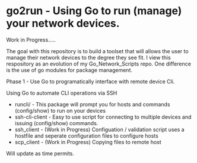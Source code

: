 # go2run - Using Go to run (manage) your network devices.

Work in Progress.....

The goal with this repository is to build a toolset that will allows the user to manage their network devices to the degree they see fit.
I view this respository as an evolution of my Go_Network_Scripts repo. One difference is the use of go modules for package management.

Phase 1 - Use Go to programatically interface with remote device Cli.

Using Go to automate CLI operations via SSH

- runcli/ -  This package will prompt you for hosts and commands (config/show) to run on your devices
- ssh-cli-client - Easy to use script for connecting to multiple devices and issuing (config/show) commands.
- ssh_client - (Work in Progress) Configuation / validation script uses a hostfile and seperate configuration files to configure hosts
- scp_client - (Work in Progress) Copying files to remote host


Will update as time permits.





